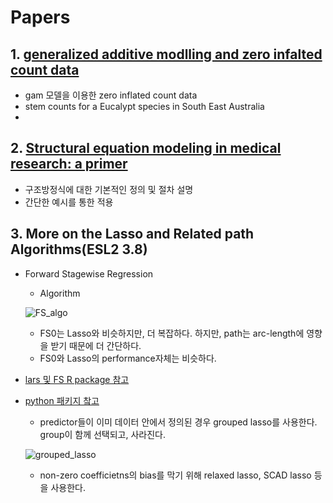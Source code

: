 Papers
=======

## 1. [generalized additive modlling and zero infalted count data](https://www.sciencedirect.com/science/article/pii/S0304380002001941)

* gam 모델을 이용한 zero inflated count data
* stem counts for a Eucalypt species in South East Australia
* 

## 2. [Structural equation modeling in medical research: a primer](https://bmcresnotes.biomedcentral.com/articles/10.1186/1756-0500-3-267)
* 구조방정식에 대한 기본적인 정의 및 절차 설명
* 간단한 예시를 통한 적용

## 3. More on the Lasso and Related path Algorithms(ESL2 3.8)
* Forward Stagewise Regression
  - Algorithm
  
  ![](https://github.com/miniii222/papers-summary/blob/master/More_on_the_Lasso/FS_algorithm.JPG "FS_algo")
  - FS0는 Lasso와 비슷하지만, 더 복잡하다. 하지만, path는 arc-length에 영향을 받기 때문에 더 간단하다.
  - FS0와 Lasso의 performance자체는 비슷하다.
* [lars 및 FS R package 참고](https://cran.r-project.org/web/packages/lars/lars.pdf)
* [python 패키지 챀고](https://github.com/bbalasub1/glmnet_python/blob/master/test/glmnet_examples.ipynb)
  - predictor들이 이미 데이터 안에서 정의된 경우 grouped lasso를 사용한다. group이 함께 선택되고, 사라진다.
  
  ![](https://github.com/miniii222/papers-summary/blob/master/More_on_the_Lasso/grouped_lasso.JPG "grouped_lasso")
  - non-zero coefficietns의 bias를 막기 위해 relaxed lasso, SCAD lasso 등을 사용한다.
